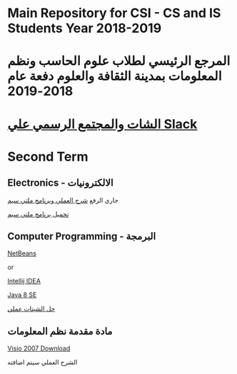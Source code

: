 # Main Repository for CSI - CS and IS Students  Year 2018-2019
# المرجع الرئيسي لطلاب علوم الحاسب ونظم المعلومات بمدينة الثقافة والعلوم دفعة عام 2018-2019
# [ الشات والمجتمع الرسمي علي Slack](https://join.slack.com/t/csistudents/shared_invite/enQtNjIyMDk2ODkyNDIyLTg5YzNhNWUzM2VmYjdjNTg0NzFmY2Q0NzI5MDI5Y2E5NDZiMGU3YjM2ZWUxYTdkMDAwNDJiZDU5OTQxZjM2MjQ)
# Second Term
## Electronics - الالكترونيات
جاري الرفع
[شرح العملي وبرنامج ملتي سيم]()

[تحميل برنامج ملتي سيم](https://www.file-up.org/mtdw13jyf3v3)
## Computer Programming - البرمجة
[NetBeans](https://netbeans.org/downloads/8.0.2/)

or

[Intellij IDEA](https://www.jetbrains.com/idea/download/)

[Java 8 SE](2133155)

[حل الشيتات عملي](https://github.com/th3blackscare/Programming-Sheets)

## مادة مقدمة نظم المعلومات

[Visio 2007 Download]()

الشرح العملي سيتم اضافته
